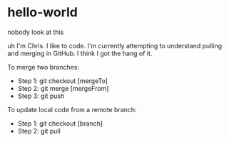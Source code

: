 # hello-world
nobody look at this

uh
I'm Chris. I like to code. I'm currently attempting to understand pulling and merging in GitHub. I think I got the hang of it.

To merge two branches:
 - Step 1: git checkout [mergeTo]
 - Step 2: git merge [mergeFrom]
 - Step 3: git push

To update local code from a remote branch:
 - Step 1: git checkout [branch]
 - Step 2: git pull
